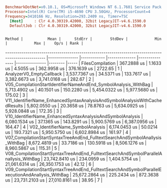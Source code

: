 ``` ini

BenchmarkDotNet=v0.10.1, OS=Microsoft Windows NT 6.1.7601 Service Pack 1
Processor=Intel(R) Core(TM) i5-4690 CPU 3.50GHz, ProcessorCount=4
Frequency=3410166 Hz, Resolution=293.2409 ns, Timer=TSC
  [Host]     : Clr 4.0.30319.42000, 32bit LegacyJIT-v4.6.1590.0
  DefaultJob : Clr 4.0.30319.42000, 32bit LegacyJIT-v4.6.1590.0


```
                                                                                            Method |           Mean |      StdErr |        StdDev |            Min |            Max |    Op/s | Rank |
-------------------------------------------------------------------------------------------------- |--------------- |------------ |-------------- |--------------- |--------------- |-------- |----- |
                                                                                  FilesCompilation |    367.2888 us |   1.1633 us |     4.5055 us |    362.9958 us |    376.1639 us | 2722.65 |    1 |
                                                                          AnalyzerV0_EmptyCallback |  3,537.7367 us |  34.5371 us |   133.7617 us |  3,382.6673 us |  3,741.0168 us |  282.67 |    2 |
                                   V05_CompilationStartIdentifierNameAndEnd_SymbolAnalysis_WithBag |  5,713.4902 us |  40.1501 us |   150.2280 us |  5,454.0322 us |  5,977.5680 us |  175.02 |    3 |
                       V11_IdentifierName_EnhancedSyntaxAnalysisAndSymbolAnalysisWithCachedResults |  5,802.0550 us |  20.3658 us |    78.8763 us |  5,634.0925 us |  5,928.0848 us |  172.35 |    3 |
                                        V10_IdentifierName_EnhancedSyntaxAnalysisAndSymbolAnalysis |  6,080.1534 us |  37.1365 us |   143.8291 us |  5,900.5769 us |  6,387.0956 us |  164.47 |    4 |
                                                                 V02_IdentifierName_SymbolAnalysis |  6,174.0453 us |  50.0214 us |   193.7321 us |  5,950.5750 us |  6,602.8984 us |  161.97 |    4 |
                     V07_CompilationStartSyntaxTreeAndEnd_FulltextSearchAndSymbolAnallysis_WithBag |  8,672.4819 us |  33.7186 us |   130.5918 us |  8,506.1276 us |  8,960.5867 us |  115.31 |    5 |
             V08_CompilationStartSyntaxTreeAndEnd_FulltextSearchAndSymbolParallelAnallysis_WithBag | 23,742.8410 us | 234.0959 us | 1,404.5754 us | 21,061.6314 us | 26,350.1753 us |   42.12 |    6 |
 V09_CompilationStartSyntaxTreeAndEnd_FulltextSearchAndSymbolParallelExecutionAndAnallysis_WithBag | 25,672.2864 us | 225.2434 us |   872.3638 us | 23,731.2103 us | 27,010.8161 us |   38.95 |    7 |
